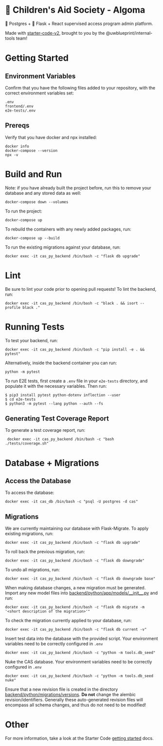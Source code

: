 # 🧸 Children's Aid Society - Algoma

🐘 Postgres + 🐍 Flask + React supervised access program admin platform.

Made with [starter-code-v2](https://github.com/uwblueprint/starter-code-v2), brought to you by the @uwblueprint/internal-tools team!

# Getting Started

## Environment Variables

Confirm that you have the following files added to your repository, with the correct environment variables set:

```
.env
frontend/.env
e2e-tests/.env
```

## Prereqs

Verify that you have docker and npx installed:

```
docker info
docker-compose --version
npx -v
```

# Build and Run

Note: if you have already built the project before, run this to remove your database and any stored data as well:

```
docker-compose down --volumes
```

To run the project:

```
docker-compose up
```

To rebuild the containers with any newly added packages, run:

```
docker-compose up --build
```

To run the existing migrations against your database, run:

```
docker exec -it cas_py_backend /bin/bash -c "flask db upgrade"
```

# Lint

Be sure to lint your code prior to opening pull requests! To lint the backend, run:

```
docker exec -it cas_py_backend /bin/bash -c "black . && isort --profile black ."
```

# Running Tests

To test your backend, run:

```
docker exec -it cas_py_backend /bin/bash -c "pip install -e . && pytest"
```

Alternatively, inside the backend container you can run:

```
python -m pytest
```

To run E2E tests, first create a `.env` file in your `e2e-tests` directory, and populate it with the necessary variables. Then run:

```
$ pip3 install pytest python-dotenv inflection --user
$ cd e2e-tests
$ python3 -m pytest --lang python --auth --fs
```

## Generating Test Coverage Report

To generate a test coverage report, run:
```
 docker exec -it cas_py_backend /bin/bash -c "bash ./tests/coverage.sh"
```

# Database + Migrations

## Access the Database

To access the database:

```
docker exec -it cas_db /bin/bash -c "psql -U postgres -d cas"
```

## Migrations

We are currently maintaining our database with Flask-Migrate. To apply existing migrations, run:

```
docker exec -it cas_py_backend /bin/bash -c "flask db upgrade"
```

To roll back the previous migration, run:

```
docker exec -it cas_py_backend /bin/bash -c "flask db downgrade"
```

To undo all migrations, run:

```
docker exec -it cas_py_backend /bin/bash -c "flask db downgrade base"
```

When making database changes, a new migration must be generated. Import any new model files into [backend/python/app/models/\_\_init\_\_.py](backend/python/app/models/__init__.py) and run:

```
docker exec -it cas_py_backend /bin/bash -c "flask db migrate -m '<short description of the migration>'"
```

To check the migration currently applied to your database, run:

```
docker exec -it cas_py_backend /bin/bash -c "flask db current -v"
```

Insert test data into the database with the provided script. Your environment variables need to be correctly configured in `.env`

```
docker exec -it cas_py_backend /bin/bash -c "python -m tools.db_seed"
```

Nuke the CAS database. Your environment variables need to be correctly configured in `.env`

```
docker exec -it cas_py_backend /bin/bash -c "python -m tools.db_seed nuke"
```

Ensure that a new revision file is created in the directory [backend/python/migrations/versions](backend/python/migrations/versions). **Do not** change the alembic revision/identifiers. Generally these auto-generated revision files will encompass all schema changes, and thus do not need to be modified!

# Other

For more information, take a look at the Starter Code [getting started](https://uwblueprint.github.io/starter-code-v2/docs/getting-started) docs.
